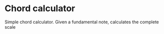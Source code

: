 # Chord calculator

Simple chord calculator. Given a fundamental note, calculates the complete scale
